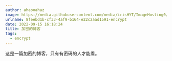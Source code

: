 ```yaml
---
author: ahaooahaz
image: https://media.githubusercontent.com/media/irisHYT/ImageHosting0/main/images/mmexport1635079961402.webp
urlname: 8feebd1b-cf33-4af9-b164-e22c2aad1591-encrypt
date: 2022-09-15 16:18:24
title: 加密的博客
tags:
  - encrypt
---
```


这是一篇加密的博客，只有有密码的人才能看。

<!--more-->
